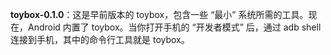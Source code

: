 **toybox-0.1.0**：这是早前版本的 toybox，包含一些 “最小” 系统所需的工具。现在，Android 内置了 toybox。当你打开手机的 “开发者模式” 后，通过 adb shell 连接到手机，其中的命令行工具就是 toybox。





```shell
```


